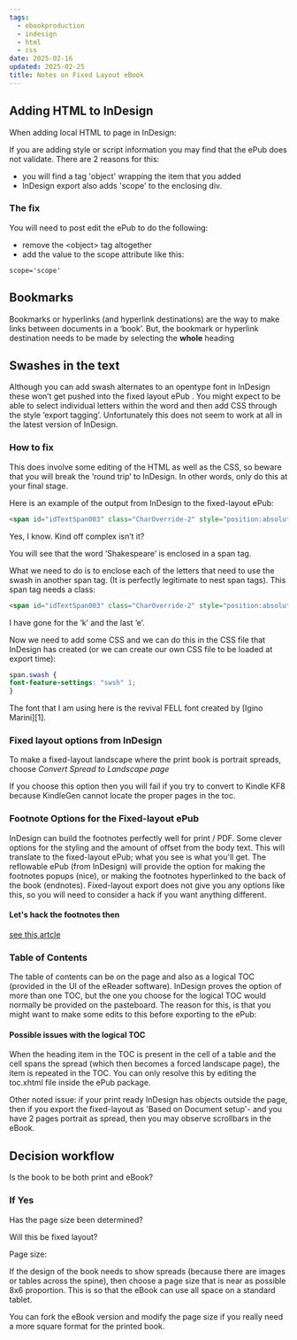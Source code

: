 ```yaml
---
tags:
  - ebookproduction
  - indesign
  - html
  - css
date: 2025-02-16
updated: 2025-02-25
title: Notes on Fixed Layout eBook
---
```


## Adding HTML to InDesign

When adding local HTML to page in InDesign:

If you are adding style or script information you may find that the ePub does not validate. There are 2 reasons for this:

- you will find a tag 'object' wrapping the item that you added
- InDesign export also adds 'scope' to the enclosing div.

### The fix

You will need to post edit the ePub to do the following:

- remove the \<object\> tag altogether
- add the value to the scope attribute like this:

`scope='scope'`

## Bookmarks

Bookmarks or hyperlinks (and hyperlink destinations) are the way to make links between documents in a ‘book’. But, the bookmark or hyperlink destination needs to be made by selecting the **whole** heading

## Swashes in the text

Although you can add swash alternates to an opentype font in InDesign these won’t get pushed into the fixed layout ePub . You might expect to be able to select individual letters within the word and then add CSS through the style ‘export tagging’. Unfortunately this does not seem to work at all in the latest version of InDesign.

### How to fix

This does involve some editing of the HTML as well as the CSS, so beware that you will break the ‘round trip’ to InDesign. In other words, only do this at your final stage.

Here is an example of the output from InDesign to the fixed-layout ePub:


```html
<span id="idTextSpan003" class="CharOverride-2" style="position:absolute;top:-70.31px;left:0px;letter-spacing:-0.64px;">Shakespeare</span>
```

Yes, I know. Kind off complex isn’t it?

You will see that the word ’Shakespeare’ is enclosed in a span tag.

What we need to do is to enclose each of the letters that need to use the swash in another span tag. (It is perfectly legitimate to nest span tags). This span tag needs a class:


```html
<span id="idTextSpan003" class="CharOverride-2" style="position:absolute;top:-70.31px;left:0px;letter-spacing:-0.64px;">Sha<span class="swash">k</span>espear <span class="swash"> e</span></span>
```

I have gone for the ‘k’ and the last ‘e’.

Now we need to add some CSS and we can do this in the CSS file that InDesign has created (or we can create our own CSS file to be loaded at export time):

```css
span.swash {
font-feature-settings: "swsh" 1;
}
```

The font that I am using here is the revival FELL font created by [Igino Marini][1].

### Fixed layout options from InDesign

To make a fixed-layout landscape where the print book is portrait spreads, choose _Convert Spread to Landscape page_

If you choose this option then you will fail if you try to convert to Kindle KF8 because KindleGen cannot locate the proper pages in the toc.

### Footnote Options for the Fixed-layout ePub

InDesign can build the footnotes perfectly well for print / PDF. Some clever options for the styling and the amount of offset from the body text. This will translate to the fixed-layout ePub; what you see is what you'll get. The reflowable ePub (from InDesign) will provide the option for making the footnotes popups (nice), or making the footnotes hyperlinked to the back of the book (endnotes). Fixed-layout export does not give you any options like this, so you will need to consider a hack if you want anything different.

#### Let's hack the footnotes then

[see this artcle](../Articles/Footnotes-and-%20other-Diversions.md)

### Table of Contents

The table of contents can be on the page and also as a logical TOC (provided in the UI of the eReader software). InDesign proves the option of more than one TOC, but the one you choose for the logical TOC would normally be provided on the pasteboard. The reason for this, is that you might want to make some edits to this before exporting to the ePub:

#### Possible issues with the logical TOC

When the heading item in the TOC is present in the cell of a table and the cell spans the spread (which then becomes a forced landscape page), the item is repeated in the TOC. You can only resolve this by editing the toc.xhtml file inside the ePub package.

Other noted issue: if your print ready InDesign has objects outside the page, then if you export the fixed-layout as 'Based on Document setup'- and you have 2 pages portrait as spread, then you may observe scrollbars in the eBook.

## Decision workflow

Is the book to be both print and eBook?
### If Yes

Has the page size been determined?

Will this be fixed layout?

Page size:

If the design of the book needs to show spreads (because there are images or tables across the spine), then choose a page size that is near as possible 8x6 proportion. This is so that the eBook can use all space on a standard tablet.

You can fork the eBook version and modify the page size if you really need a more square format for the printed book.


